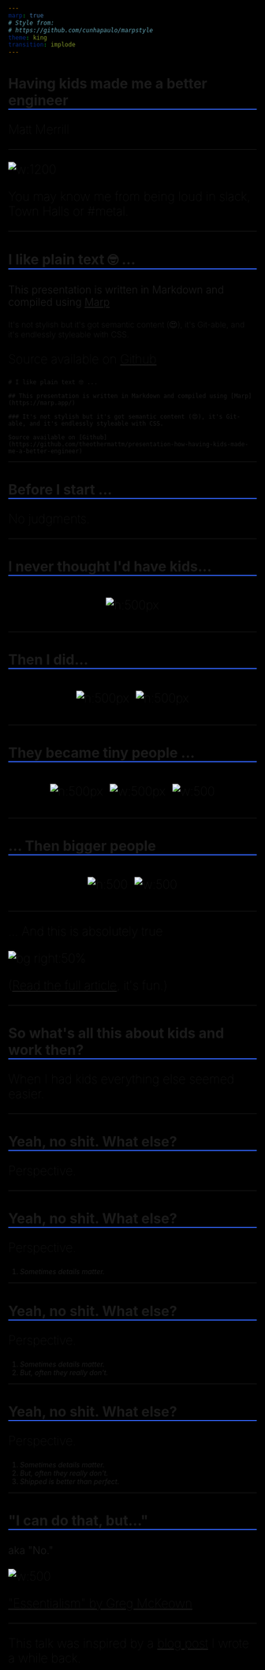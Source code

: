 ```yaml
---
marp: true
# Style from:
# https://github.com/cunhapaulo/marpstyle
theme: king
transition: implode
---
```

<style>
@import-theme 'base';

:root {
  font-family: "Helvetica Neue";
  background: black;
}

:root p {
  font-size: 25px;
  font-weight: 50;
}

:root h1 {
  font-weight: 700;
  border-bottom: 2px solid rgb(51, 102, 255)
}

:root h2 {
  font-weight: 300;
}

:root h3 {
  font-weight: 200;
}

:root h4 {
  font-weight: 100;
}

section {
  padding: 30px;
}

section.bottom-center {
  display: flex;
  flex-direction: column;
  justify-content: flex-end;
  align-items: center;
  height: 100vh;
}


section.center-content {
  display: flex;
  flex-direction: column;
  justify-content: center;
  align-items: center;
  height: 100vh;
}

.columns {
    display: grid;
    grid-template-columns: repeat(2, minmax(0, 1fr));
    gap: 1rem;
}

.columns.centered-columns {
  display: flex;
  justify-content: center; /* centers columns horizontally */
  align-items: center;     /* centers columns vertically */
  gap: 1em;                /* optional: space between columns */
}


</style>

# Having kids made me a better engineer

Matt Merrill

---

![w:1200](images/matt-metal.jpg)

<!-- _style: bottom-center -->
You may know me from being loud in slack, Town Halls or #metal.

---

# I like plain text 🤓 ...

## This presentation is written in Markdown and compiled using [Marp](https://marp.app/)

### It's not stylish but it's got semantic content (😍), it's Git-able, and it's endlessly styleable with CSS.

Source available on [Github](https://github.com/theothermattm/presentation-how-having-kids-made-me-a-better-engineer)

```
# I like plain text 🤓 ...

## This presentation is written in Markdown and compiled using [Marp](https://marp.app/)

### It's not stylish but it's got semantic content (😍), it's Git-able, and it's endlessly styleable with CSS.

Source available on [Github](https://github.com/theothermattm/presentation-how-having-kids-made-me-a-better-engineer)
```

---

# Before I start ...

No judgments.

---

# I never thought I'd have kids...

<div class="columns centered-columns">

<div>

![h:500px](images/matt-sipping-drink.jpg)
</div>

</div>


---

# Then I did...

<div class="columns centered-columns">

<div>

![h:500px](images/elsa-firstborn.jpg)
</div>

<div>

![h:500px](images/austin-firstborn.jpg)
</div>

</div>

--- 

# They became tiny people ...

<div class="columns centered-columns">

<div>

![h:500px](images/elsa-chair.jpg)
</div>

<div>

![w:500px](images/elsa-and-austin-grass.jpg)
</div>

<div>

![w:500](images/santa-hats.jpg)
</div>

</div>

--- 

# ... Then bigger people

<div class="columns centered-columns">

<div>

![h:500](images/me-elsa-recent.jpg)
</div>

<div>

![w:500](images/austin-me-boston.jpg)
</div>

</div>

---

... And this is absolutely true

![bg right:50%](images/on-parenthood-atwood.jpg)

([Read the full article](https://blog.codinghorror.com/on-parenthood/), it's fun.)

---

<!-- transition: drop .7s -->

# So what's all this about kids and work then?

When I had kids everything else seemed easier.

---

<!-- transition: drop .4s -->

# Yeah, no shit. What else?

Perspective.

---

<!-- transition: drop .4s -->

# Yeah, no shit. What else?


Perspective.

<!-- _class: cool-list -->

1. *Sometimes details matter.*

---

<!-- transition: drop .4s -->

# Yeah, no shit. What else?

Perspective.

<!-- _class: cool-list -->

1. *Sometimes details matter.*
2. *But, often they really don't.*

---

<!-- transition: fade .5s -->

# Yeah, no shit. What else?

Perspective.

<!-- _class: cool-list -->

1. *Sometimes details matter.*
2. *But, often they really don't.*
3. *Shipped is better than perfect.*

---

# "I can do that, but..."

## aka "No."

![w:500](images/essentialism.jpg)

["Essentialism" by Greg McKeown](https://www.amazon.com/Essentialism-Disciplined-Pursuit-Greg-McKeown/dp/0804137404)


---

This talk was inspired by a [blog post](https://code.theothermattm.com/having-kids-made-me-a-better-developer/) I wrote a while back.
